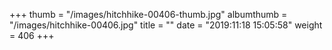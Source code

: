 +++
thumb = "/images/hitchhike-00406-thumb.jpg"
albumthumb = "/images/hitchhike-00406.jpg"
title = ""
date = "2019:11:18 15:05:58"
weight = 406
+++
